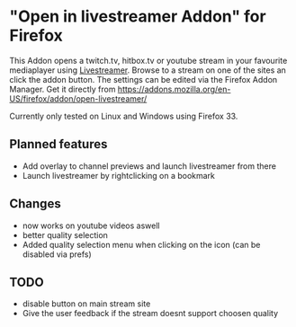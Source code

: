 "Open in livestreamer Addon" for Firefox
========================================

This Addon opens a twitch.tv, hitbox.tv or youtube stream in your favourite mediaplayer using [Livestreamer](http://livestreamer.tanuki.se). Browse to a stream on one of the sites an click the addon button. The settings can be edited via the Firefox Addon Manager. Get it directly from https://addons.mozilla.org/en-US/firefox/addon/open-livestreamer/

Currently only tested on Linux and Windows using Firefox 33.

Planned features
----------------

-	Add overlay to channel previews and launch livestreamer from there
-	Launch livestreamer by rightclicking on a bookmark



Changes
-------
-  now works on youtube videos aswell
-  better quality selection
-  Added quality selection menu when clicking on the icon (can be disabled via prefs)

TODO
----
-  disable button on main stream site
-  Give the user feedback if the stream doesnt support choosen quality
